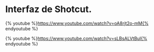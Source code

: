 
# Interfaz de Shotcut.

{% youtube %}https://www.youtube.com/watch?v=oA8rjt2o-mM{% endyoutube %}


{% youtube %}https://www.youtube.com/watch?v=sLBsALVtBuI{% endyoutube %}


